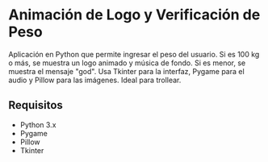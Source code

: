 # Animación de Logo y Verificación de Peso

Aplicación en Python que permite ingresar el peso del usuario. Si es 100 kg o más, se muestra un logo animado y música de fondo. Si es menor, se muestra el mensaje "god". Usa Tkinter para la interfaz, Pygame para el audio y Pillow para las imágenes. Ideal para trollear.

## Requisitos

- Python 3.x
- Pygame
- Pillow
- Tkinter
